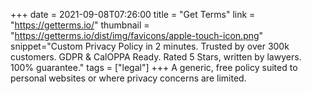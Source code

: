 +++
date = 2021-09-08T07:26:00
title = "Get Terms"
link = "https://getterms.io/"
thumbnail = "https://getterms.io/dist/img/favicons/apple-touch-icon.png"
snippet="Custom Privacy Policy in 2 minutes. Trusted by over 300k customers. GDPR & CalOPPA Ready. Rated 5 Stars, written by lawyers. 100% guarantee."
tags = ["legal"]
+++
A generic, free policy suited to personal websites or where privacy concerns are limited.
